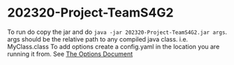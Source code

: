 # 202320-Project-TeamS4G2

To run do copy the jar and do `java -jar 202320-Project-TeamS4G2.jar args`.
args should be the relative path to any compiled java class. i.e. MyClass.class
To add options create a config.yaml in the location you are running it from.
See [The Options Document](https://github.com/rhit-csse374/202320-Project-TeamS4G2/wiki/Options)